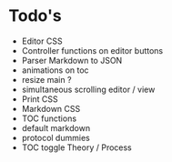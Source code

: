 # Todo's

- Editor CSS
- Controller functions on editor buttons
- Parser Markdown to JSON
- animations on toc
- resize main ?
- simultaneous scrolling editor / view
- Print CSS
- Markdown CSS
- TOC functions
- default markdown
- protocol dummies
- TOC toggle Theory / Process 
